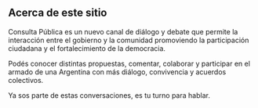 ## Acerca de este sitio

Consulta Pública es un nuevo canal de diálogo y debate que permite la interacción entre el gobierno y la comunidad promoviendo la participación ciudadana y el fortalecimiento de la democracia.

Podés conocer distintas propuestas, comentar, colaborar y participar en el armado de una Argentina con más diálogo, convivencia y acuerdos colectivos.

Ya sos parte de estas conversaciones, es tu turno para hablar.
